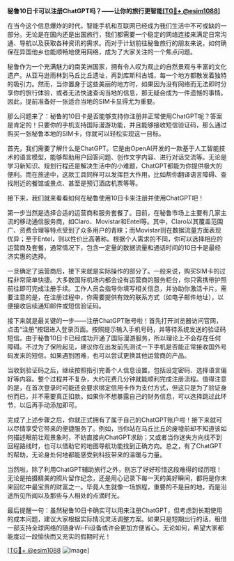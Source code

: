 **秘鲁10日卡可以注册ChatGPT吗？——让你的旅行更智能[[TG💪+ @esim1088](https://t.me/s/esim1088)]**

在当今这个信息爆炸的时代，智能手机和互联网已经成为我们生活中不可或缺的一部分。无论是在国内还是出国旅行，我们都需要一个稳定的网络连接来满足日常沟通、导航以及获取各种资讯的需求。而对于计划前往秘鲁旅行的朋友来说，如何确保在异国他乡也能顺畅地使用网络，成为了大家关注的一个焦点问题。

秘鲁作为一个充满魅力的南美洲国家，拥有令人叹为观止的自然景观与丰富的文化遗产。从亚马逊雨林到马丘比丘遗址，再到库斯科古城，每一个地方都散发着独特的吸引力。然而，当你置身于这些美丽的地方时，如果因为没有网络而无法即时分享你的旅行体验，或者无法快速查询当地的信息，那无疑会成为一件遗憾的事情。因此，提前准备好一张适合当地的SIM卡显得尤为重要。

那么问题来了：秘鲁的10日卡是否能够支持你注册并正常使用ChatGPT呢？答案是肯定的！只要你的手机支持国际漫游功能，并且能够接收短信验证码，那么通过购买一张秘鲁本地的SIM卡，你就可以轻松实现这一目标。

首先，我们需要了解什么是ChatGPT。它是由OpenAI开发的一款基于人工智能技术的语言模型，能够帮助用户回答问题、创作文字内容、进行对话交流等。无论是学习新知识、规划行程还是解决生活中的小难题，ChatGPT都能为你提供极大的便利。而在旅途中，这款工具同样可以发挥巨大作用，比如帮你翻译语言障碍、查找附近的餐馆或景点、甚至是预订酒店机票等等。

接下来，我们就来看看如何在秘鲁使用10日卡来注册并使用ChatGPT吧！

第一步当然是选择合适的运营商和服务套餐了。目前，在秘鲁市场上主要有几家主流的移动通信服务商，如Claro、Movistar和Entel等。其中，Claro以其覆盖范围广、资费合理等特点受到了众多用户的青睐；而Movistar则在数据流量方面表现优异；至于Entel，则以性价比高著称。根据个人需求的不同，你可以选择相应的运营商及套餐，通常情况下，包含一定量的数据流量和通话时间的10日卡是最经济实惠的选择。

一旦确定了运营商后，接下来就是实际操作的部分了。一般来说，购买SIM卡的过程非常简单快捷。大多数国际机场内都会设有运营商的服务柜台，你只需携带护照前往即可完成注册手续。工作人员会指导你填写相关信息，并协助你激活卡片。需要注意的是，在注册过程中，你需要提供有效的联系方式（如电子邮件地址），以便接收后续通知邮件或短信验证码。

接下来就是最关键的一步——注册ChatGPT账号啦！首先打开浏览器访问官网，点击“注册”按钮进入登录页面。按照提示输入手机号码，并等待系统发送的验证码短信。由于秘鲁10日卡已经成功开通了国际漫游服务，所以理论上不会存在任何障碍。不过为了保险起见，建议你在出发前先测试一下手机是否能正常接收国外号码发来的短信。如果遇到困难，也可以尝试更换其他运营商的产品。

当收到验证码之后，继续按照指引完善个人信息设置，包括设定密码、选择语言偏好等内容。整个过程并不复杂，大约花费几分钟就能顺利完成注册流程。值得注意的是，在首次登录时可能还会要求绑定信用卡作为支付方式，但这只是为了验证身份而已，并不需要真正扣款。如果你不想暴露自己的财务信息，可以选择跳过此环节，以后再手动添加即可。

完成了上述步骤之后，你就正式拥有了属于自己的ChatGPT账户啦！接下来就可以尽情享受它带来的便捷服务了。例如，当你站在马丘比丘的废墟前却不知道该如何描述眼前壮观景象时，不妨直接向ChatGPT求助；又或者当你迷失方向找不到回程路线时，也可以借助它的地图导航功能找到正确方向。总之，有了ChatGPT的帮助，无论身处何地都能感受到科技带来的温暖与力量。

当然啦，除了利用ChatGPT辅助旅行之外，别忘了好好珍惜这段难得的经历哦！无论是拍摄精美的照片留作纪念，还是用心记录下每一天的美好瞬间，都将是你未来回忆中最宝贵的财富之一。毕竟人生就像一场旅程，重要的不是目的地，而是沿途所见所闻以及那些与人相处的点滴时光。

最后提醒一句：虽然秘鲁10日卡确实可以用来注册ChatGPT，但考虑到长期使用的成本问题，建议大家根据实际情况灵活调整方案。如果只是短期出行的话，租借一部支持全球网络的随身Wi-Fi设备或许会更加方便省心。无论如何，希望大家都能度过一段愉快而又充实的假期时光！

[[TG💪+ @esim1088](https://t.me/s/esim1088) ![Image](https://i.postimg.cc/4NQfJmqS/Snipaste-2025-05-13-00-14-12.png)]